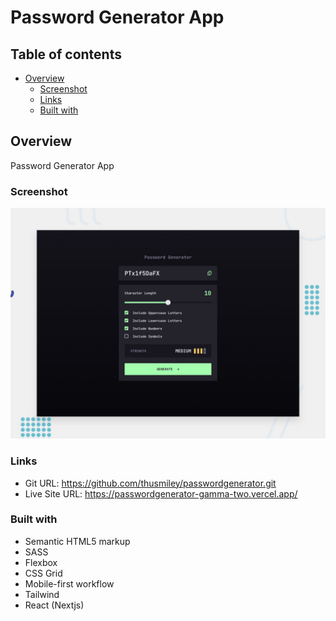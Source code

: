 # Password Generator App

## Table of contents

- [Overview](#overview)
  - [Screenshot](#screenshot)
  - [Links](#links)
  - [Built with](#built-with)

## Overview

Password Generator App

### Screenshot

![](/public/preview.jpg)

### Links

- Git URL: https://github.com/thusmiley/passwordgenerator.git
- Live Site URL: https://passwordgenerator-gamma-two.vercel.app/

### Built with

- Semantic HTML5 markup
- SASS
- Flexbox
- CSS Grid
- Mobile-first workflow
- Tailwind
- React (Nextjs)
